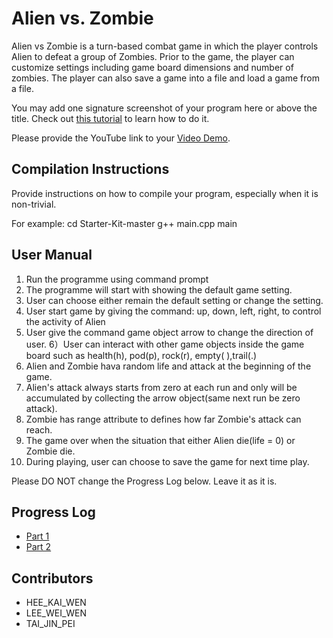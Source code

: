 # Alien vs. Zombie

Alien vs Zombie is a turn-based combat game in which the player controls Alien to defeat a group of Zombies. Prior to the game, the player can customize settings including game board dimensions and number of zombies. The player can also save a game into a file and load a game from a file.

You may add one signature screenshot of your program here or above the title. Check out [this tutorial](https://www.digitalocean.com/community/tutorials/markdown-markdown-images) to learn how to do it.

Please provide the YouTube link to your [Video Demo](https://www.youtube.com/watch?v=e3GVJavetJc).

## Compilation Instructions

Provide instructions on how to compile your program, especially when it is non-trivial.

For example:
cd Starter-Kit-master
g++ main.cpp
main


## User Manual

1) Run the programme using command prompt
2) The programme will start with showing the default game setting.
3) User can choose either remain the default setting or change the setting.
4) User start game by giving the command: up, down, left, right, to control the activity of Alien
5) User give the command game object arrow to change the direction of user.
6）User can interact with other game objects inside the game board such as health(h), pod(p), rock(r), empty( ),trail(.)
7) Alien and Zombie hava random life and attack at the beginning of the game. 
8) Alien's attack always starts from zero at each run and only will be accumulated by collecting the arrow object(same next run be zero attack).
9) Zombie has range attribute to defines how far Zombie's attack can reach.
10) The game over when the situation that either Alien die(life = 0) or Zombie die.
11) During playing, user can choose to save the game for next time play.


Please DO NOT change the Progress Log below. Leave it as it is.

## Progress Log

- [Part 1](PART1.md)
- [Part 2](PART2.md)

## Contributors

- HEE_KAI_WEN
- LEE_WEI_WEN
- TAI_JIN_PEI
